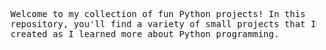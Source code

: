 <samp>Welcome to my collection of fun Python projects! In this repository, you'll find a variety of small projects that I created as I learned more about Python programming.</samp>
